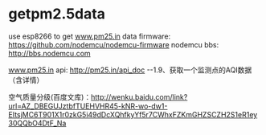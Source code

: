 # getpm2.5data
use esp8266 to get www.pm25.in data
firmware: https://github.com/nodemcu/nodemcu-firmware
nodemcu bbs: http://bbs.nodemcu.com

www.pm25.in api: http://pm25.in/api_doc   --1.9、获取一个监测点的AQI数据（含详情）

空气质量分级(百度文库)：http://wenku.baidu.com/link?url=AZ_DBEGUJztbfTUEHVHR45-kNR-wo-dw1-EItsjMC6T901X1r0zkG5i49dDcXQhfkyYf5r7CWhxFZKmGHZSCZH2S1eR1ey30QQbO4DtF_Na 
